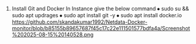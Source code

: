 1) Install Git and Docker
       In Instance   give the below command
⦁	       sudo su && sudo apt updrages
⦁	       sudo apt install git -y
⦁	       sudo apt install docker.io
https://github.com/skandakumar1992/Netdata-Docker-monitor/blob/b85155b89657687f45c17c22e111501577bdfa4a/Screenshot%202025-08-15%20140528.png



